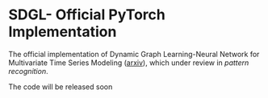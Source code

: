# SDGL- Official PyTorch Implementation
The official implementation of Dynamic Graph Learning-Neural Network for Multivariate Time Series Modeling ([arxiv](https://arxiv.org/abs/2112.03273)), which under review in _pattern recognition_.

The code will be released soon
